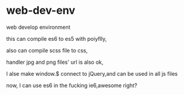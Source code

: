 # web-dev-env


web develop environment


this can compile es6 to es5 with poiyflly,


also can compile scss file to css,


handler jpg and png files' url is also ok,


I alse make window.$ connect to jQuery,and can be used in all js files


now, I can use es6 in the fucking ie6,awesome right?